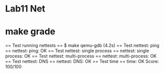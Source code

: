 # Lab11 Net

# make grade
== Test running nettests == 
$ make qemu-gdb
(4.2s) 
== Test   nettest: ping == 
  nettest: ping: OK 
== Test   nettest: single process == 
  nettest: single process: OK 
== Test   nettest: multi-process == 
  nettest: multi-process: OK 
== Test   nettest: DNS == 
  nettest: DNS: OK 
== Test time == 
time: OK 
Score: 100/100